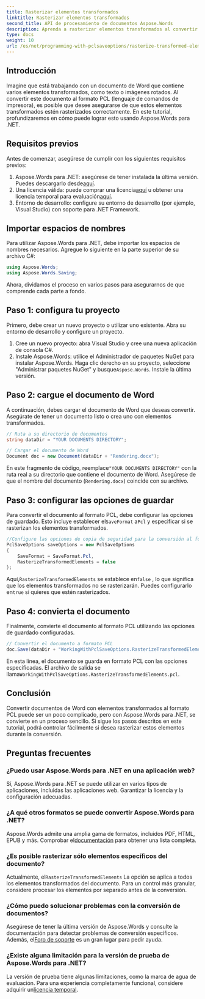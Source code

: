 ```yaml
---
title: Rasterizar elementos transformados
linktitle: Rasterizar elementos transformados
second_title: API de procesamiento de documentos Aspose.Words
description: Aprenda a rasterizar elementos transformados al convertir documentos de Word al formato PCL usando Aspose.Words para .NET. Guía paso a paso incluida.
type: docs
weight: 10
url: /es/net/programming-with-pclsaveoptions/rasterize-transformed-elements/
---
```

## Introducción

Imagine que está trabajando con un documento de Word que contiene varios elementos transformados, como texto o imágenes rotados. Al convertir este documento al formato PCL (lenguaje de comandos de impresora), es posible que desee asegurarse de que estos elementos transformados estén rasterizados correctamente. En este tutorial, profundizaremos en cómo puede lograr esto usando Aspose.Words para .NET.

## Requisitos previos

Antes de comenzar, asegúrese de cumplir con los siguientes requisitos previos:

1.  Aspose.Words para .NET: asegúrese de tener instalada la última versión. Puedes descargarlo desde[aquí](https://releases.aspose.com/words/net/).
2.  Una licencia válida: puede comprar una licencia[aquí](https://purchase.aspose.com/buy) u obtener una licencia temporal para evaluación[aquí](https://purchase.aspose.com/temporary-license/).
3. Entorno de desarrollo: configure su entorno de desarrollo (por ejemplo, Visual Studio) con soporte para .NET Framework.

## Importar espacios de nombres

Para utilizar Aspose.Words para .NET, debe importar los espacios de nombres necesarios. Agregue lo siguiente en la parte superior de su archivo C#:

```csharp
using Aspose.Words;
using Aspose.Words.Saving;
```

Ahora, dividamos el proceso en varios pasos para asegurarnos de que comprende cada parte a fondo.

## Paso 1: configura tu proyecto

Primero, debe crear un nuevo proyecto o utilizar uno existente. Abra su entorno de desarrollo y configure un proyecto.

1. Cree un nuevo proyecto: abra Visual Studio y cree una nueva aplicación de consola C#.
2.  Instale Aspose.Words: utilice el Administrador de paquetes NuGet para instalar Aspose.Words. Haga clic derecho en su proyecto, seleccione "Administrar paquetes NuGet" y busque`Aspose.Words`. Instale la última versión.

## Paso 2: cargue el documento de Word

A continuación, debes cargar el documento de Word que deseas convertir. Asegúrate de tener un documento listo o crea uno con elementos transformados.

```csharp
// Ruta a su directorio de documentos
string dataDir = "YOUR DOCUMENTS DIRECTORY";

// Cargar el documento de Word
Document doc = new Document(dataDir + "Rendering.docx");
```

 En este fragmento de código, reemplace`"YOUR DOCUMENTS DIRECTORY"` con la ruta real a su directorio que contiene el documento de Word. Asegúrese de que el nombre del documento (`Rendering.docx`) coincide con su archivo.

## Paso 3: configurar las opciones de guardar

 Para convertir el documento al formato PCL, debe configurar las opciones de guardado. Esto incluye establecer el`SaveFormat` a`Pcl` y especificar si se rasterizan los elementos transformados.

```csharp
//Configure las opciones de copia de seguridad para la conversión al formato PCL
PclSaveOptions saveOptions = new PclSaveOptions
{
    SaveFormat = SaveFormat.Pcl,
    RasterizeTransformedElements = false
};
```

 Aquí,`RasterizeTransformedElements` se establece en`false` , lo que significa que los elementos transformados no se rasterizarán. Puedes configurarlo en`true` si quieres que estén rasterizados.

## Paso 4: convierta el documento

Finalmente, convierte el documento al formato PCL utilizando las opciones de guardado configuradas.

```csharp
// Convertir el documento a formato PCL
doc.Save(dataDir + "WorkingWithPclSaveOptions.RasterizeTransformedElements.pcl", saveOptions);
```

 En esta línea, el documento se guarda en formato PCL con las opciones especificadas. El archivo de salida se llama`WorkingWithPclSaveOptions.RasterizeTransformedElements.pcl`.

## Conclusión

Convertir documentos de Word con elementos transformados al formato PCL puede ser un poco complicado, pero con Aspose.Words para .NET, se convierte en un proceso sencillo. Si sigue los pasos descritos en este tutorial, podrá controlar fácilmente si desea rasterizar estos elementos durante la conversión.

## Preguntas frecuentes

### ¿Puedo usar Aspose.Words para .NET en una aplicación web?  
Sí, Aspose.Words para .NET se puede utilizar en varios tipos de aplicaciones, incluidas las aplicaciones web. Garantizar la licencia y la configuración adecuadas.

### ¿A qué otros formatos se puede convertir Aspose.Words para .NET?  
Aspose.Words admite una amplia gama de formatos, incluidos PDF, HTML, EPUB y más. Comprobar el[documentación](https://reference.aspose.com/words/net/) para obtener una lista completa.

### ¿Es posible rasterizar sólo elementos específicos del documento?  
 Actualmente, el`RasterizeTransformedElements` La opción se aplica a todos los elementos transformados del documento. Para un control más granular, considere procesar los elementos por separado antes de la conversión.

### ¿Cómo puedo solucionar problemas con la conversión de documentos?  
 Asegúrese de tener la última versión de Aspose.Words y consulte la documentación para detectar problemas de conversión específicos. Además, el[Foro de soporte](https://forum.aspose.com/c/words/8) es un gran lugar para pedir ayuda.

### ¿Existe alguna limitación para la versión de prueba de Aspose.Words para .NET?  
 La versión de prueba tiene algunas limitaciones, como la marca de agua de evaluación. Para una experiencia completamente funcional, considere adquirir un[licencia temporal](https://purchase.aspose.com/temporary-license/).
